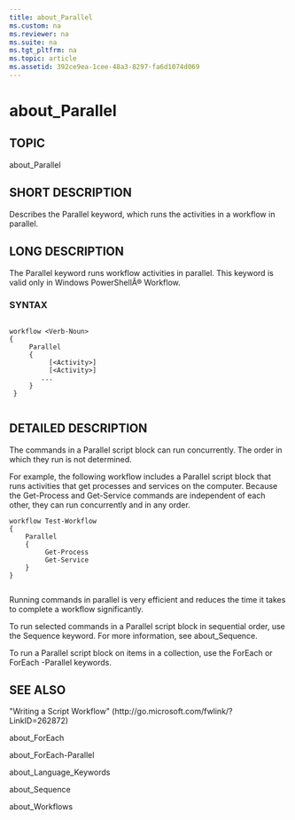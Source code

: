 ```yaml
---
title: about_Parallel
ms.custom: na
ms.reviewer: na
ms.suite: na
ms.tgt_pltfrm: na
ms.topic: article
ms.assetid: 392ce9ea-1cee-48a3-8297-fa6d1074d069
---
```

# about_Parallel
## TOPIC  
 about\_Parallel  
  
## SHORT DESCRIPTION  
 Describes the Parallel keyword, which runs the activities in a workflow in parallel.  
  
## LONG DESCRIPTION  
 The Parallel keyword runs workflow activities in parallel. This keyword is valid only in Windows PowerShellÂ® Workflow.  
  
### SYNTAX  
  
```  
  
workflow <Verb-Noun>  
{  
     Parallel  
     {  
          [<Activity>]  
          [<Activity>]  
        ...  
     }  
 }  
  
```  
  
## DETAILED DESCRIPTION  
 The commands in a Parallel script block can run concurrently. The order in which they run is not determined.  
  
 For example, the following workflow includes a Parallel script block that runs activities that get processes and services on the computer. Because the Get\-Process and Get\-Service commands are independent of each other, they can run concurrently and in any order.  
  
```  
workflow Test-Workflow  
{  
    Parallel  
    {  
         Get-Process  
         Get-Service  
    }  
}  
  
```  
  
 Running commands in parallel is very efficient and reduces the time it takes to complete a workflow significantly.  
  
 To run selected commands in a Parallel script block in sequential order, use the Sequence keyword. For more information, see about\_Sequence.  
  
 To run a Parallel script block on items in a collection, use the ForEach or ForEach \-Parallel keywords.  
  
## SEE ALSO  
 "Writing a Script Workflow" \(http:\/\/go.microsoft.com\/fwlink\/?LinkID\=262872\)  
  
 about\_ForEach  
  
 about\_ForEach\-Parallel  
  
 about\_Language\_Keywords  
  
 about\_Sequence  
  
 about\_Workflows
